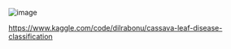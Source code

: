 ![image](https://github.com/user-attachments/assets/b4415ee3-0d38-456c-ae59-ffaccf6f0ca5)


https://www.kaggle.com/code/dilrabonu/cassava-leaf-disease-classification
